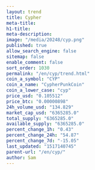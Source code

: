 ```yaml
---
layout: trend
title: Cypher
meta-title: 
h1-title: 
meta-description: 
image: "/media/20248/cyp.png"
published: true
allow_search_engine: false
sitemap: false
enable_comment: false
sort_order: 1030
permalink: "/en/cyp/trend.html"
coin_a_symbol: "CYP"
coin_a_name: "CypherPunkCoin"
coin_a_lower_case: "cyp"
price_usd: "0.105512"
price_btc: "0.00000898"
24h_volume_usd: "134.829"
market_cap_usd: "6365285.0"
total_supply: "6365285.0"
available_supply: "6365285.0"
percent_change_1h: "0.43"
percent_change_24h: "54.87"
percent_change_7d: "-15.05"
last_updated: "1517140745"
parent-url: "/en/cyp/"
author: Sam
---
```


